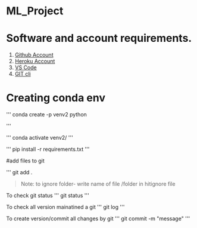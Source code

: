 # ML_Project


# Software and account requirements.
1. [Github Account](https://github.com/)
2. [Heroku Account](https://dashboard.heroku.com/apps#)
3. [VS Code](https://code.visualstudio.com/Download)
4. [GIT cli]()

# Creating conda env

'''
conda create -p venv2 python

'''

'''
conda activate venv2/
'''

'''
pip install -r requirements.txt
'''

#add files to git

'''
git add .

>Note: to ignore folder- write name of file /folder in hitignore file

To check git status
'''
git status
'''

To check all version mainatined a git
'''
git log
'''

To create version/commit all changes by git
'''
git commit -m "message"
'''




